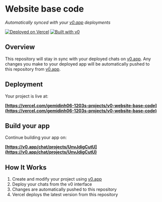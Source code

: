 # Website base code

*Automatically synced with your [v0.app](https://v0.app) deployments*

[![Deployed on Vercel](https://img.shields.io/badge/Deployed%20on-Vercel-black?style=for-the-badge&logo=vercel)](https://vercel.com/gemidinh06-1203s-projects/v0-website-base-code)
[![Built with v0](https://img.shields.io/badge/Built%20with-v0.app-black?style=for-the-badge)](https://v0.app/chat/projects/UnvJdigCutU)

## Overview

This repository will stay in sync with your deployed chats on [v0.app](https://v0.app).
Any changes you make to your deployed app will be automatically pushed to this repository from [v0.app](https://v0.app).

## Deployment

Your project is live at:

**[https://vercel.com/gemidinh06-1203s-projects/v0-website-base-code](https://vercel.com/gemidinh06-1203s-projects/v0-website-base-code)**

## Build your app

Continue building your app on:

**[https://v0.app/chat/projects/UnvJdigCutU](https://v0.app/chat/projects/UnvJdigCutU)**

## How It Works

1. Create and modify your project using [v0.app](https://v0.app)
2. Deploy your chats from the v0 interface
3. Changes are automatically pushed to this repository
4. Vercel deploys the latest version from this repository